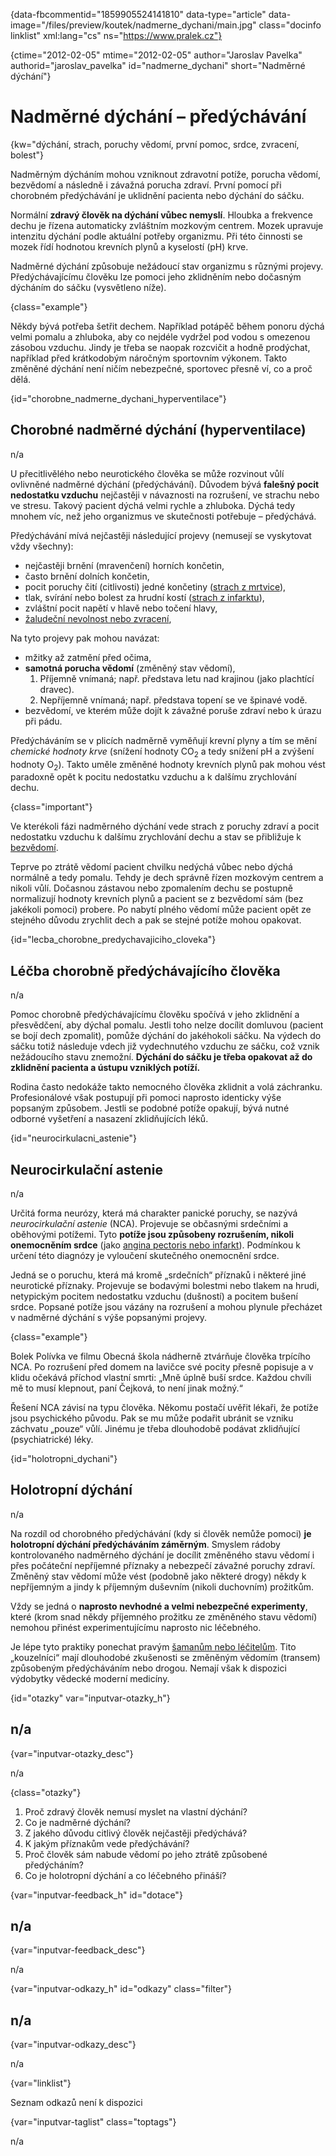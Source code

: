 
{data-fbcommentid="1859905524141810" data-type="article" data-image="/files/preview/koutek/nadmerne_dychani/main.jpg" class="docinfo linklist" xml:lang="cs" ns="https://www.pralek.cz"}

{ctime="2012-02-05" mtime="2012-02-05" author="Jaroslav Pavelka" authorid="jaroslav\_pavelka" id="nadmerne\_dychani" short="Nadměrné dýchání"}

# Nadměrné dýchání – předýchávání

{kw="dýchání, strach, poruchy vědomí, první pomoc, srdce, zvracení, bolest"}

Nadměrným dýcháním mohou vzniknout zdravotní potíže, porucha vědomí, bezvědomí a následně i závažná porucha zdraví. První pomocí při chorobném předýchávání je uklidnění pacienta nebo dýchání do sáčku.

Normální **zdravý člověk na dýchání vůbec nemyslí**. Hloubka a frekvence dechu je řízena automaticky zvláštním mozkovým centrem. Mozek upravuje intenzitu dýchání podle aktuální potřeby organizmu. Při této činnosti se mozek řídí hodnotou krevních plynů a kyselostí (pH) krve.

Nadměrné dýchání způsobuje nežádoucí stav organizmu s různými projevy. Předýchávajícímu člověku lze pomoci jeho zklidněním nebo dočasným dýcháním do sáčku (vysvětleno níže).

{class="example"}

Někdy bývá potřeba šetřit dechem. Například potápěč během ponoru dýchá velmi pomalu a zhluboka, aby co nejdéle vydržel pod vodou s omezenou zásobou vzduchu. Jindy je třeba se naopak rozcvičit a hodně prodýchat, například před krátkodobým náročným sportovním výkonem. Takto změněné dýchání není ničím nebezpečné, sportovec přesně ví, co a proč dělá.

{id="chorobne\_nadmerne\_dychani_hyperventilace"}

## Chorobné nadměrné dýchání (hyperventilace)

n/a

U přecitlivělého nebo neurotického člověka se může rozvinout vůlí ovlivněné nadměrné dýchání (předýchávání). Důvodem bývá **falešný pocit nedostatku vzduchu** nejčastěji v návaznosti na rozrušení, ve strachu nebo ve stresu. Takový pacient dýchá velmi rychle a zhluboka. Dýchá tedy mnohem víc, než jeho organizmus ve skutečnosti potřebuje – předýchává.

Předýchávání mívá nejčastěji následující projevy (nemusejí se vyskytovat vždy všechny):

  * nejčastěji brnění (mravenčení) horních končetin,
  * často brnění dolních končetin,
  * pocit poruchy čití (citlivosti) jedné končetiny ([strach z mrtvice][1]),
  * tlak, svírání nebo bolest za hrudní kostí ([strach z infarktu][2]),
  * zvláštní pocit napětí v hlavě nebo točení hlavy,
  * [žaludeční nevolnost nebo zvracení][3],

Na tyto projevy pak mohou navázat:

  * mžitky až zatmění před očima,
  * **samotná porucha vědomí** (změněný stav vědomí), 
      1. Příjemně vnímaná; např. představa letu nad krajinou (jako plachtící dravec).
      2. Nepříjemně vnímaná; např. představa topení se ve špinavé vodě.
  * bezvědomí, ve kterém může dojít k závažné poruše zdraví nebo k úrazu při pádu.

Předýcháváním se v plicích nadměrně vyměňují krevní plyny a tím se mění _chemické hodnoty krve_ (snížení hodnoty CO<sub>2</sub> a tedy snížení pH a zvýšení hodnoty O<sub>2</sub>). Takto uměle změněné hodnoty krevních plynů pak mohou vést paradoxně opět k pocitu nedostatku vzduchu a k dalšímu zrychlování dechu.

{class="important"}

Ve kterékoli fázi nadměrného dýchání vede strach z poruchy zdraví a pocit nedostatku vzduchu k dalšímu zrychlování dechu a stav se přibližuje k [bezvědomí][4].

Teprve po ztrátě vědomí pacient chvilku nedýchá vůbec nebo dýchá normálně a tedy pomalu. Tehdy je dech správně řízen mozkovým centrem a nikoli vůlí. Dočasnou zástavou nebo zpomalením dechu se postupně normalizují hodnoty krevních plynů a pacient se z bezvědomí sám (bez jakékoli pomoci) probere. Po nabytí plného vědomí může pacient opět ze stejného důvodu zrychlit dech a pak se stejné potíže mohou opakovat.

{id="lecba\_chorobne\_predychavajiciho_cloveka"}

## Léčba chorobně předýchávajícího člověka

n/a

Pomoc chorobně předýchávajícímu člověku spočívá v jeho zklidnění a přesvědčení, aby dýchal pomalu. Jestli toho nelze docílit domluvou (pacient se bojí dech zpomalit), pomůže dýchání do jakéhokoli sáčku. Na výdech do sáčku totiž následuje vdech již vydechnutého vzduchu ze sáčku, což vznik nežádoucího stavu znemožní. **Dýchání do sáčku je třeba opakovat až do zklidnění pacienta a ústupu vzniklých potíží.**

Rodina často nedokáže takto nemocného člověka zklidnit a volá záchranku. Profesionálové však postupují při pomoci naprosto identicky výše popsaným způsobem. Jestli se podobné potíže opakují, bývá nutné odborné vyšetření a nasazení zklidňujících léků.

{id="neurocirkulacni_astenie"}

## Neurocirkulační astenie

n/a

Určitá forma neurózy, která má charakter panické poruchy, se nazývá _neurocirkulační astenie_ (NCA). Projevuje se občasnými srdečními a oběhovými potížemi. Tyto **potíže jsou způsobeny rozrušením, nikoli onemocněním srdce** (jako [angina pectoris nebo infarkt][2]). Podmínkou k určení této diagnózy je vyloučení skutečného onemocnění srdce.

Jedná se o poruchu, která má kromě „srdečních“ příznaků i některé jiné neurotické příznaky. Projevuje se bodavými bolestmi nebo tlakem na hrudi, netypickým pocitem nedostatku vzduchu (dušností) a pocitem bušení srdce. Popsané potíže jsou vázány na rozrušení a mohou plynule přecházet v nadměrné dýchání s výše popsanými projevy.

{class="example"}

Bolek Polívka ve filmu Obecná škola nádherně ztvárňuje člověka trpícího NCA. Po rozrušení před domem na lavičce své pocity přesně popisuje a v klidu očekává příchod vlastní smrti: „Mně úplně buší srdce. Každou chvíli mě to musí klepnout, paní Čejková, to není jinak možný.“

Řešení NCA závisí na typu člověka. Někomu postačí uvěřit lékaři, že potíže jsou psychického původu. Pak se mu může podařit ubránit se vzniku záchvatu „pouze“ vůlí. Jinému je třeba dlouhodobě podávat zklidňující (psychiatrické) léky.

{id="holotropni_dychani"}

## Holotropní dýchání

n/a

Na rozdíl od chorobného předýchávání (kdy si člověk nemůže pomoci) **je holotropní dýchání předýcháváním záměrným**. Smyslem rádoby kontrolovaného nadměrného dýchání je docílit změněného stavu vědomí i přes počáteční nepříjemné příznaky a nebezpečí závažné poruchy zdraví. Změněný stav vědomí může vést (podobně jako některé drogy) někdy k nepříjemným a jindy k příjemným duševním (nikoli duchovním) prožitkům.

Vždy se jedná o **naprosto nevhodné a velmi nebezpečné experimenty**, které (krom snad někdy příjemného prožitku ze změněného stavu vědomí) nemohou přinést experimentujícímu naprosto nic léčebného.

Je lépe tyto praktiky ponechat pravým [šamanům nebo léčitelům][5]. Tito „kouzelníci“ mají dlouhodobé zkušenosti se změněným vědomím (transem) způsobeným předýcháváním nebo drogou. Nemají však k dispozici výdobytky vědecké moderní medicíny.

{id="otazky" var="inputvar-otazky_h"}

## n/a

{var="inputvar-otazky_desc"}

n/a

{class="otazky"}

  1. Proč zdravý člověk nemusí myslet na vlastní dýchání?
  2. Co je nadměrné dýchání?
  3. Z jakého důvodu citlivý člověk nejčastěji předýchává?
  4. K jakým příznakům vede předýchávání?
  5. Proč člověk sám nabude vědomí po jeho ztrátě způsobené předýcháním?
  6. Co je holotropní dýchání a co léčebného přináší?

{var="inputvar-feedback_h" id="dotace"}

## n/a

{var="inputvar-feedback_desc"}

n/a

{var="inputvar-odkazy_h" id="odkazy" class="filter"}

## n/a

{var="inputvar-odkazy_desc"}

n/a

{var="linklist"}

Seznam odkazů není k dispozici

{var="inputvar-taglist" class="toptags"}

n/a

 [1]: iktus
 [2]: srdecni_infarkt
 [3]: funkcni_poruchy_traveni
 [4]: mdloba_neboli_kolaps
 [5]: doktor_nebo_lecitel

